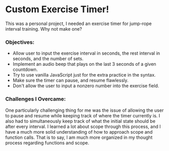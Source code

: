 # Custom Exercise Timer!
This was a personal project, I needed an exercise timer for jump-rope interval training. Why not make one?

### Objectives:
* Allow user to input the exercise interval in seconds, the rest interval in seconds, and the number of sets.
* Implement an audio beep that plays on the last 3 seconds of a given countdown.
* Try to use vanilla JavaScript just for the extra practice in the syntax.
* Make sure the timer can pause, and resume flawlessly.
* Don't allow the user to input a nonzero number into the exercise field.

### Challenges I Overcame:
One particularly challenging thing for me was the issue of allowing the user to pause and resume while keeping track of where the timer currently is. I also had to simultaneously keep track of what the initial state should be after every interval. I learned a lot about scope through this process, and I have a much more solid understanding of how to approach scope and function calls. That is to say, I am much more organized in my thought process regarding functions and scope.